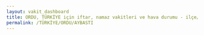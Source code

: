 ```yaml
---
layout: vakit_dashboard
title: ORDU, TÜRKİYE için iftar, namaz vakitleri ve hava durumu - ilçe/eyalet seç
permalink: /TÜRKİYE/ORDU/AYBASTI
---
```


<script type="text/javascript">
  var GLOBAL_COUNTRY = 'TÜRKİYE';
  var GLOBAL_CITY = 'ORDU';
  var GLOBAL_STATE = 'AYBASTI';
  var lat = 72;
  var lon = 21;
</script>
